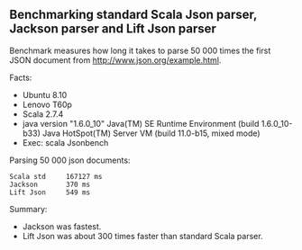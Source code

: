 Benchmarking standard Scala Json parser, Jackson parser and Lift Json parser
------------------------------------------------------------------------------

Benchmark measures how long it takes to parse 50 000 times the first JSON document
from http://www.json.org/example.html. 

Facts:

* Ubuntu 8.10
* Lenovo T60p
* Scala 2.7.4
* java version "1.6.0_10"
  Java(TM) SE Runtime Environment (build 1.6.0_10-b33)
  Java HotSpot(TM) Server VM (build 11.0-b15, mixed mode)
* Exec: scala Jsonbench

Parsing 50 000 json documents:

    Scala std	  167127 ms
    Jackson       370 ms
    Lift Json	  549 ms

Summary:

* Jackson was fastest.
* Lift Json was about 300 times faster than standard Scala parser.

